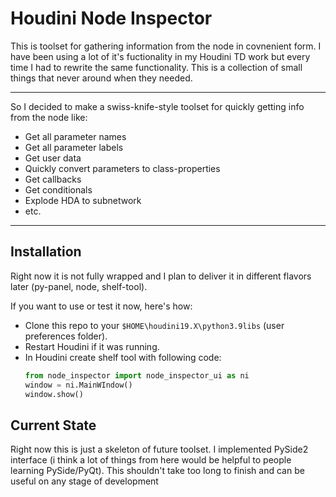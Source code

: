 # Houdini Node Inspector

This is toolset for gathering information from the node in covnenient form.
I have been using a lot of it's fuctionality in my Houdini TD work but every time I had to rewrite the same functionality.
This is a collection of small things that never around when they needed.
____

So I decided to make a swiss-knife-style toolset for quickly getting info from the node like:
  - Get all parameter names
  - Get all parameter labels
  - Get user data
  - Quickly convert parameters to class-properties
  - Get callbacks
  - Get conditionals
  - Explode HDA to subnetwork
  - etc.
___

## Installation

Right now it is not fully wrapped and I plan to deliver it in different flavors later (py-panel, node, shelf-tool).

If you want to use or test it now, here's how:
- Clone this repo to your `$HOME\houdini19.X\python3.9libs` (user preferences folder).
- Restart Houdini if it was running.
- In Houdini create shelf tool with following code:
  ```python
  from node_inspector import node_inspector_ui as ni
  window = ni.MainWIndow()
  window.show()
  ```
  

## Current State 

Right now this is just a skeleton of future toolset.
I implemented PySide2 interface (i think a lot of things from here would be helpful to people learning PySide/PyQt).
This shouldn't take too long to finish and can be useful on any stage of development
    
